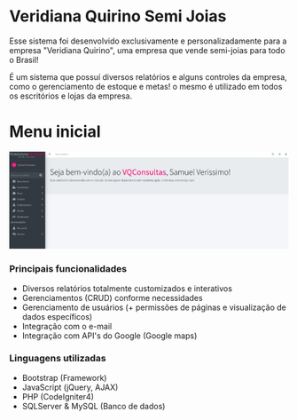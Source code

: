 # Veridiana Quirino Semi Joias
Esse sistema foi desenvolvido exclusivamente e personalizadamente para a empresa "Veridiana Quirino", uma empresa que vende semi-joias para todo o Brasil! 

É um sistema que possuí diversos relatórios e alguns controles da empresa, como o gerenciamento de estoque e metas! o mesmo é utilizado em todos os escritórios e lojas da empresa.

# Menu inicial

![Print](home.png)


### Principais funcionalidades

- Diversos relatórios totalmente customizados e interativos 
- Gerenciamentos (CRUD) conforme necessidades 
- Gerenciamento de usuários (+ permissões de páginas e visualização de dados específicos)
- Integração com o e-mail
- Integração com API's do Google (Google maps)


### Linguagens utilizadas 

- Bootstrap (Framework) 
- JavaScript (jQuery, AJAX)
- PHP (CodeIgniter4)
- SQLServer & MySQL (Banco de dados) 
